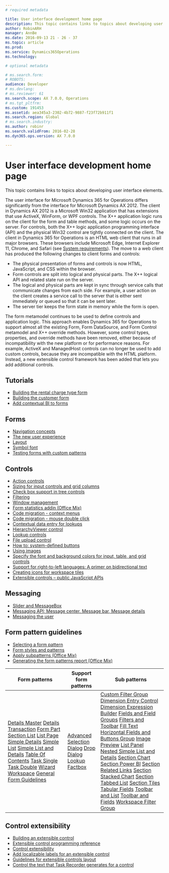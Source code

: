 ```yaml
---
# required metadata

title: User interface development home page
description: This topic contains links to topics about developing user interface elements.
author: RobinARH
manager: AnnBe
ms.date: 2016-09-13 21 - 26 - 37
ms.topic: article
ms.prod: 
ms.service: Dynamics365Operations
ms.technology: 

# optional metadata

# ms.search.form: 
# ROBOTS: 
audience: Developer
# ms.devlang: 
# ms.reviewer: 61
ms.search.scope: AX 7.0.0, Operations
# ms.tgt_pltfrm: 
ms.custom: 191453
ms.assetid: aea345a3-2302-4b72-9887-f23f72b911f1
ms.search.region: Global
# ms.search.industry: 
ms.author: robinr
ms.search.validFrom: 2016-02-28
ms.dyn365.ops.version: AX 7.0.0

---
```


# User interface development home page

This topic contains links to topics about developing user interface elements.

The user interface for Microsoft Dynamics 365 for Operations differs significantly from the interface for Microsoft Dynamics AX 2012. The client in Dynamics AX 2012 is a Microsoft Win32 application that has extensions that use ActiveX, WinForm, or WPF controls. The X++ application logic runs on the client for the form and table methods, and some logic occurs on the server. For controls, both the X++ logic application programming interface (API) and the physical Win32 control are tightly connected on the client. The client in Dynamics 365 for Operations is an HTML web client that runs in all major browsers. These browsers include Microsoft Edge, Internet Explorer 11, Chrome, and Safari (see [System requirements](../get-started/system-requirements.md)). The move to a web client has produced the following changes to client forms and controls:

-   The physical presentation of forms and controls is now HTML, JavaScript, and CSS within the browser.
-   Form controls are split into logical and physical parts. The X++ logical API and related state run on the server.
-   The logical and physical parts are kept in sync through service calls that communicate changes from each side. For example, a user action on the client creates a service call to the server that is either sent immediately or queued so that it can be sent later.
-   The server tier keeps the form state in memory while the form is open.

The form metamodel continues to be used to define controls and application logic. This approach enables Dynamics 365 for Operations to support almost all the existing Form, Form DataSource, and Form Control metamodel and X++ override methods. However, some control types, properties, and override methods have been removed, either because of incompatibility with the new platform or for performance reasons. For example, ActiveX and ManagedHost controls can no longer be used to add custom controls, because they are incompatible with the HTML platform. Instead, a new extensible control framework has been added that lets you add additional controls.

## Tutorials
-   [Building the rental charge type form](build-rental-charge-type-form.md)
-   [Building the customer form](build-customer-form.md)
-   [Add contextual BI to forms](..\analytics\add-contextual-bi-forms.md)

## Forms
-   [Navigation concepts](page-navigation.md)
-   [The new user experience](https://mix.office.com/watch/1ohsrrpsd02e1)
-   [Layout](page-layout.md)
-   [Symbol font](symbol-font.md)
-   [Testing forms with custom patterns](testing-forms-custom-patterns.md)

## Controls
-   [Action controls](action-controls.md)
-   [Sizing for input controls and grid columns](sizing-input-controls-grid-columns.md)
-   [Check box support in tree controls](check-box-tree-controls.md)
-   [Filtering](filtering.md)
-   [Window management](\core\get-started\window-management)
-   [Form statistics addin (Office Mix)](https://mix.office.com/watch/1kuwpf3ooohty)
-   [Code migration - context menus](..\migration-upgrade\code-migration-context-menus.md)
-   [Code migration - mouse double click](..\migration-upgrade\code-migration-double-click.md)
-   [Contextual data entry for lookups](http://ax.help.dynamics.com/en/wiki/how-to-contextual-lookups/)
-   [HierarchyViewer control](hierarchy-viewer-control.md)
-   [Lookup controls](lookups-controls.md)
-   [File upload control](file-upload-control.md)
-   [How to: system-defined buttons](system-defined-buttons.md)
-   [Using images](images-form-grid.md)
-   [Specify the font and background colors for input, table, and grid controls](specify-color-font-background-controls.md)
-   [Support for right-to-left languages: A primer on bidirectional text](bidirectional-support.md)
-   [Creating icons for workspace tiles](create-icons-workspace-tiles.md)
-   [Extensible controls – public JavaScript APIs](public-javascript-apis.md)

## Messaging
-   [Slider and MessageBox](slider-messagebox.md)
-   [Messaging API: Message center, Message bar, Message details](messaging-api-center-bar-details.md)
-   [Messaging the user](messaging-user.md)

## Form pattern guidelines
-   [Selecting a form pattern](select-form-pattern.md)
-   [Form styles and patterns](form-styles-patterns.md)
-   [Apply subpatterns (Office Mix)](https://mix.office.com/watch/fq2k25dzomi3)
-   [Generating the form patterns report (Office Mix)](https://mix.office.com/watch/jqzesi1uuosz)

| Form patterns                                                                                                                                                                                                                                                                                                                                                                                                                                                                                                                                                                                                                                                                                                                                                                                                                                                                                                                                                                                                                                                                                           | Support form patterns                                                                                                                                                                                                                                                                                                                                                           | Sub patterns                                                                                                                                                                                                                                                                                                                                                                                                                                                                                                                                                                                                                                                                                                                                                                                                                                                                                                                                                                                                                                                                                                                                                                                                                                                                                                                                                                                                                                                                                                                                                                                                                                                                                                                                                                                                                                                |
|---------------------------------------------------------------------------------------------------------------------------------------------------------------------------------------------------------------------------------------------------------------------------------------------------------------------------------------------------------------------------------------------------------------------------------------------------------------------------------------------------------------------------------------------------------------------------------------------------------------------------------------------------------------------------------------------------------------------------------------------------------------------------------------------------------------------------------------------------------------------------------------------------------------------------------------------------------------------------------------------------------------------------------------------------------------------------------------------------------|---------------------------------------------------------------------------------------------------------------------------------------------------------------------------------------------------------------------------------------------------------------------------------------------------------------------------------------------------------------------------------|-------------------------------------------------------------------------------------------------------------------------------------------------------------------------------------------------------------------------------------------------------------------------------------------------------------------------------------------------------------------------------------------------------------------------------------------------------------------------------------------------------------------------------------------------------------------------------------------------------------------------------------------------------------------------------------------------------------------------------------------------------------------------------------------------------------------------------------------------------------------------------------------------------------------------------------------------------------------------------------------------------------------------------------------------------------------------------------------------------------------------------------------------------------------------------------------------------------------------------------------------------------------------------------------------------------------------------------------------------------------------------------------------------------------------------------------------------------------------------------------------------------------------------------------------------------------------------------------------------------------------------------------------------------------------------------------------------------------------------------------------------------------------------------------------------------------------------------------------------------|
| [Details Master](details-master-form-pattern.md) [Details Transaction](details-transaction-form-pattern.md) [Form Part Section List](section-list-form-pattern.md) [List Page](list-page-form-pattern.md) [Simple Details](simple-details-form-pattern.md) [Simple List](simple-list-form-pattern.md) [Simple List and Details](simple-list-details-form-pattern.md) [Table Of Contents](table-of-contents-form-pattern.md) [Task Single](task-single-form-pattern.md) [Task Double](task-double-form-pattern.md) [Wizard](wizard-form-pattern.md) [Workspace](workspace-form-pattern.md) [General Form Guidelines](general-form-guidelines.md) | [Advanced Selection](advanced-selection-form-pattern.md) [Dialog](dialog-form-pattern.md) [Drop Dialog](drop-dialog-form-pattern.md) [Lookup](lookup-form-pattern.md) [Factbox](factbox-form-patterns.md) | [Custom Filter Group](custom-filter-group-subpattern.md) [Dimension Entry Control](..\financial-dimensions\dimension-entry-control-subpattern.md) [Dimension Expression Builder](..\financial-dimensions\dimension-expression-builder-subpattern.md) [Fields and Field Groups](fields-field-groups-subpattern.md) [Filters and Toolbar](filters-toolbar-subpattern.md) [Fill Text](fill-text-subpattern.md) [Horizontal Fields and Buttons Group](horizontal-fields-buttons-group-subpattern.md) [Image Preview](image-preview-subpattern.md) [List Panel](list-panel-subpattern.md) [Nested Simple List and Details](nested-simple-list-details-subpattern.md) [Section Chart](section-chart-form-pattern.md) [Section Power BI](section-powerbi-subpattern.md) [Section Related Links](section-related-links-subpattern.md) [Section Stacked Chart](section-stacked-chart-subpattern.md) [Section Tabbed List](section-tabbed-list-subpattern.md) [Section Tiles](section-tiles-subpattern.md) [Tabular Fields](tabular-fields-subpattern.md) [Toolbar and List](toolbar-list-subpattern.md) [Toolbar and Fields](toolbar-fields-subpattern.md) [Workspace Filter Group](workspace-filter-group-subpattern.md) |

## Control extensibility
-   [Building an extensible control](build-extensible-control.md)
-   [Extensible control programming reference](extensible-control-programming-reference.md)
-   [Control extensibility](control-extensibility.md)
-   [Add localizable labels for an extensible control](create-localizable-labels-client.md)
-   [Guidelines for extensible controls layout](extensible-controls-layout.md)
-   [Control the text that Task Recorder generates for a control](task-recorder-control-text.md)




